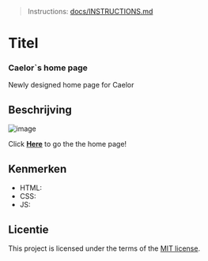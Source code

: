 > Instructions: [docs/INSTRUCTIONS.md](docs/INSTRUCTIONS.md)

# Titel
<!-- Geef je project een titel en schrijf in één zin wat het is -->
### Caelor`s home page
Newly designed home page for Caelor

## Beschrijving
<!-- In de Beschrijving staat hoe je project er uit ziet, hoe het werkt en wat je er mee kan. -->

<!-- Voeg een mooie poster visual toe 📸 -->
![image](https://github.com/KaanKalmi/the-startup-responsive-interactieve-website/assets/144000125/3af013b3-e71a-4d98-9969-5e2ab57eda30)


<!-- Voeg een link toe naar Github Pages 🌐-->
Click  **[Here](https://kaankalmi.github.io/the-startup-responsive-interactieve-website/)**  to go the the home page!

## Kenmerken
<!-- Bij Kenmerken staat welke technieken zijn gebruikt en hoe. Wat is de HTML structuur? Wat zijn de belangrijkste dingen in CSS? Wat is er met JS gedaan en hoe? -->
- HTML:
- CSS:
- JS:

## Licentie
This project is licensed under the terms of the [MIT license](./LICENSE).

